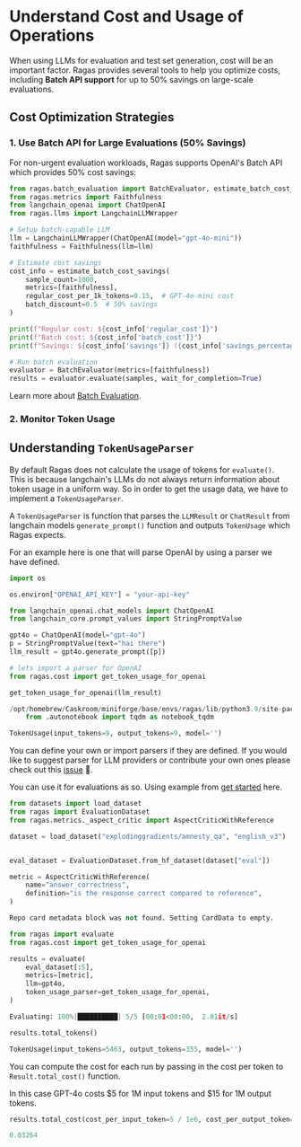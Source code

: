 # Understand Cost and Usage of Operations

When using LLMs for evaluation and test set generation, cost will be an important factor. Ragas provides several tools to help you optimize costs, including **Batch API support** for up to 50% savings on large-scale evaluations.

## Cost Optimization Strategies

### 1. Use Batch API for Large Evaluations (50% Savings)

For non-urgent evaluation workloads, Ragas supports OpenAI's Batch API which provides 50% cost savings:

```python
from ragas.batch_evaluation import BatchEvaluator, estimate_batch_cost_savings
from ragas.metrics import Faithfulness
from langchain_openai import ChatOpenAI
from ragas.llms import LangchainLLMWrapper

# Setup batch-capable LLM
llm = LangchainLLMWrapper(ChatOpenAI(model="gpt-4o-mini"))
faithfulness = Faithfulness(llm=llm)

# Estimate cost savings
cost_info = estimate_batch_cost_savings(
    sample_count=1000,
    metrics=[faithfulness],
    regular_cost_per_1k_tokens=0.15,  # GPT-4o-mini cost
    batch_discount=0.5  # 50% savings
)

print(f"Regular cost: ${cost_info['regular_cost']}")
print(f"Batch cost: ${cost_info['batch_cost']}")  
print(f"Savings: ${cost_info['savings']} ({cost_info['savings_percentage']}%)")

# Run batch evaluation
evaluator = BatchEvaluator(metrics=[faithfulness])
results = evaluator.evaluate(samples, wait_for_completion=True)
```

Learn more about [Batch Evaluation](batch_evaluation.md).

### 2. Monitor Token Usage

## Understanding `TokenUsageParser`

By default Ragas does not calculate the usage of tokens for `evaluate()`. This is because langchain's LLMs do not always return information about token usage in a uniform way. So in order to get the usage data, we have to implement a `TokenUsageParser`. 

A `TokenUsageParser` is function that parses the `LLMResult` or `ChatResult` from langchain models `generate_prompt()` function and outputs `TokenUsage` which Ragas expects.

For an example here is one that will parse OpenAI by using a parser we have defined.


```python
import os

os.environ["OPENAI_API_KEY"] = "your-api-key"
```


```python
from langchain_openai.chat_models import ChatOpenAI
from langchain_core.prompt_values import StringPromptValue

gpt4o = ChatOpenAI(model="gpt-4o")
p = StringPromptValue(text="hai there")
llm_result = gpt4o.generate_prompt([p])

# lets import a parser for OpenAI
from ragas.cost import get_token_usage_for_openai

get_token_usage_for_openai(llm_result)
```

```py
/opt/homebrew/Caskroom/miniforge/base/envs/ragas/lib/python3.9/site-packages/tqdm/auto.py:21: TqdmWarning: IProgress not found. Please update jupyter and ipywidgets. See https://ipywidgets.readthedocs.io/en/stable/user_install.html
    from .autonotebook import tqdm as notebook_tqdm

TokenUsage(input_tokens=9, output_tokens=9, model='')
```


You can define your own or import parsers if they are defined. If you would like to suggest parser for LLM providers or contribute your own ones please check out this [issue](https://github.com/explodinggradients/ragas/issues/1151) 🙂.

You can use it for evaluations as so. Using example from [get started](get-started-evaluation) here.


```python
from datasets import load_dataset
from ragas import EvaluationDataset
from ragas.metrics._aspect_critic import AspectCriticWithReference

dataset = load_dataset("explodinggradients/amnesty_qa", "english_v3")


eval_dataset = EvaluationDataset.from_hf_dataset(dataset["eval"])

metric = AspectCriticWithReference(
    name="answer_correctness",
    definition="is the response correct compared to reference",
)
```

```py
Repo card metadata block was not found. Setting CardData to empty.
```

```python
from ragas import evaluate
from ragas.cost import get_token_usage_for_openai

results = evaluate(
    eval_dataset[:5],
    metrics=[metric],
    llm=gpt4o,
    token_usage_parser=get_token_usage_for_openai,
)
```

```py
Evaluating: 100%|██████████| 5/5 [00:01<00:00,  2.81it/s]
```

```python
results.total_tokens()
```

```py
TokenUsage(input_tokens=5463, output_tokens=355, model='')
```


You can compute the cost for each run by passing in the cost per token to `Result.total_cost()` function.

In this case GPT-4o costs $5 for 1M input tokens and $15 for 1M output tokens.

```python
results.total_cost(cost_per_input_token=5 / 1e6, cost_per_output_token=15 / 1e6)
```

```py
0.03264
```
